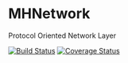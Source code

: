 # MHNetwork
Protocol Oriented Network Layer

[![Build Status](https://travis-ci.org/emadhegab/MHNetwork.svg?branch=master)](https://travis-ci.org/emadhegab/MHNetwork)
[![Coverage Status](https://codecov.io/gh/GenericDataSource/GenericDataSource/branch/master/graphs/badge.svg)](https://codecov.io/gh/GenericDataSource/GenericDataSource/branch/master)

